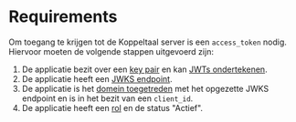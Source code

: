 # Requirements

Om toegang te krijgen tot de Koppeltaal server is een `access_token` nodig. Hiervoor moeten de volgende stappen uitgevoerd zijn:

1. De applicatie bezit over een [key pair](key-pair-maken.md) en kan [JWTs ondertekenen](jwt-ondertekenen.md).
2. De applicatie heeft een [JWKS endpoint](jwks-opzetten.md).
3. De applicatie is het [domein toegetreden](../../../domain-access/domein-toetreden.md) met het opgezette JWKS endpoint en is in het bezit van een `client_id`.&#x20;
4. De applicatie heeft een [rol](../../../domain-access/rollen-beheren/) en de status "Actief".
